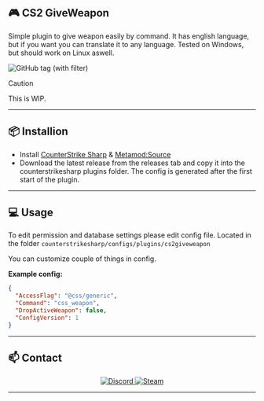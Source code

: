 ## 🎮 CS2 GiveWeapon

Simple plugin to give weapon easily by command. It has english language, but if you want you can translate it to any language.
Tested on Windows, but should work on Linux aswell.


![GitHub tag (with filter)](https://img.shields.io/github/v/tag/asapverneri/CS2-BotQuotaManager?style=for-the-badge&label=Version)

> [!CAUTION]  
> This is WIP.

---

## 📦 Installion

- Install [CounterStrike Sharp](https://github.com/roflmuffin/CounterStrikeSharp) & [Metamod:Source](https://www.sourcemm.net/downloads.php/?branch=master)
- Download the latest release from the releases tab and copy it into the counterstrikesharp plugins folder.
The config is generated after the first start of the plugin.

---

## 💻 Usage

To edit permission and database settings please edit config file.
Located in the folder `counterstrikesharp/configs/plugins/cs2giveweapon`

You can customize couple of things in config.

**Example config:**
```json
{
  "AccessFlag": "@css/generic",
  "Command": "css_weapon",
  "DropActiveWeapon": false,
  "ConfigVersion": 1
}
```
---

## 📫 Contact

<div align="center">
  <a href="https://discordapp.com/users/367644530121637888">
    <img src="https://img.shields.io/badge/Discord-7289DA?style=for-the-badge&logo=discord&logoColor=white" alt="Discord" />
  </a>
  <a href="https://steamcommunity.com/id/vvernerii/">
    <img src="https://img.shields.io/badge/Steam-000000?style=for-the-badge&logo=steam&logoColor=white" alt="Steam" />
  </a>
</div>

---